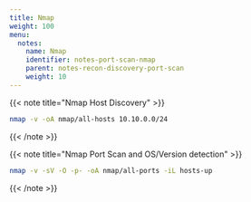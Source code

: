 ```yaml
---
title: Nmap
weight: 100
menu:
  notes:
    name: Nmap
    identifier: notes-port-scan-nmap
    parent: notes-recon-discovery-port-scan
    weight: 10
---
```


<!-- Nmap Host Discovery -->
{{< note title="Nmap Host Discovery" >}}

```bash
nmap -v -oA nmap/all-hosts 10.10.0.0/24
```

{{< /note >}}

<!-- Nmap Port Scan and OS/Version detection -->
{{< note title="Nmap Port Scan and OS/Version detection" >}}

```bash
nmap -v -sV -O -p- -oA nmap/all-ports -iL hosts-up
```

{{< /note >}}